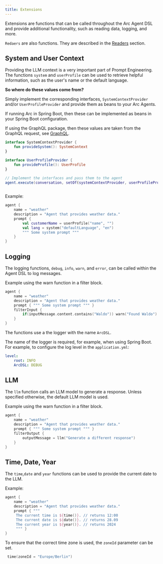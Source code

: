 ```yaml
---
title: Extensions
---
```


Extensions are functions that can be called throughout 
the Arc Agent DSL and provide additional functionality, such as reading data, logging, and more.

`Redaers` are also functions. They are described in the [Readers](/docs/arc/ccore/readers) section.

## System and User Context

Providing the LLM context is a very important part of Prompt Engineering.
The functions `system` and `userProfile` can be used to retrieve helpful information, 
such as the user's name or the default language.

**So where do these values come from?**

Simply implement the corresponding interfaces, `SystemContextProvider` and/or `UserProfileProvider` 
and provide them as beans to your Arc Agents.

If running Arc in Spring Boot, then these can be implemented as beans in your Spring Boot configuration.

If using the GraphQL package, then these values are taken from the GraphQL request, 
see [GraphQL](/docs/arc/spring/graphql).

```kotlin
interface SystemContextProvider {
    fun provideSystem(): SystemContext
}

interface UserProfileProvider {
    fun provideProfile(): UserProfile
}

// Implement the interfaces and pass them to the agent
agent.execute(conversation, setOf(systemContextProvider, userProfileProvider))
      
```

Example:
```kotlin
agent {
    name = "weather"
    description = "Agent that provides weather data."
    prompt { 
        val customerName = userProfile("name", "")
        val lang = system("defaultLanguage", "en")
        """ Some system prompt """ 
    }
}
```


## Logging
The logging functions, `debug`, `info`, `warn`, and `error`, 
can be called within the Agent DSL to log messages.

Example using the warn function in a filter block.
```kotlin
agent {
    name = "weather"
    description = "Agent that provides weather data."
    prompt { """ Some system prompt """ }
    filterInput {
        if(inputMessage.content.contains("Waldo")) warn("Found Waldo")
    }
}
```

The functions use a the logger with the name `ArcDSL`.

The name of the logger is required, for example, when using Spring Boot.
For example, to configure the log level in the `application.yml`:
```yaml
level:
    root: INFO
    ArcDSL: DEBUG
```


## LLM

The `llm` function calls an LLM model to generate a response. 
Unless specified otherwise, the default LLM model is used.

Example using the warn function in a filter block.
```kotlin
agent {
    name = "weather"
    description = "Agent that provides weather data."
    prompt { """ Some system prompt """ }
    filterOutput {
        outputMessage = llm("Generate a different response")
    }
}
```



## Time, Date, Year

The `time`,`date` and `year` functions can be used to provide the current date to the LLM.

Example:
```kotlin
agent {
    name = "weather"
    description = "Agent that provides weather data."
    prompt { """
     The current time is ${time()}. // returns 12:00
     The current date is ${date()}. // returns 28.09
     The current year is ${year()}. // returns 2024
     """ }
}
```

To ensure that the correct time zone is used, the `zoneId` parameter can be set.

```kotlin   
 time(zoneId = "Europe/Berlin")
``` 